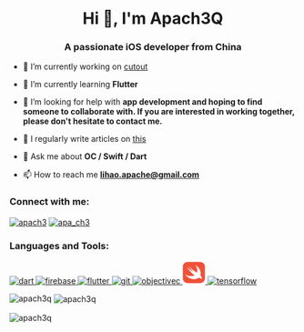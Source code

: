 <h1 align="center">Hi 👋, I'm Apach3Q</h1>
<h3 align="center">A passionate iOS developer from China</h3>

- 🔭 I’m currently working on [cutout](https://www.cutout.pro/)

- 🌱 I’m currently learning **Flutter**

- 🤝 I’m looking for help with **app development and hoping to find someone to collaborate with. If you are interested in working together, please don't hesitate to contact me.**

- 📝 I regularly write articles on [this](https://juejin.cn/user/2946346894498312)

- 💬 Ask me about **OC / Swift / Dart**

- 📫 How to reach me **lihao.apache@gmail.com**

<h3 align="left">Connect with me:</h3>
<p align="left">
<a href="https://stackoverflow.com/users/12563442" target="blank"><img align="center" src="https://raw.githubusercontent.com/rahuldkjain/github-profile-readme-generator/master/src/images/icons/Social/stack-overflow.svg" alt="apach3" height="30" width="40" /></a>
<a href="https://instagram.com/apa_ch3" target="blank"><img align="center" src="https://raw.githubusercontent.com/rahuldkjain/github-profile-readme-generator/master/src/images/icons/Social/instagram.svg" alt="apa_ch3" height="30" width="40" /></a>
</p>

<h3 align="left">Languages and Tools:</h3>
<p align="left"> <a href="https://dart.dev" target="_blank" rel="noreferrer"> <img src="https://www.vectorlogo.zone/logos/dartlang/dartlang-icon.svg" alt="dart" width="40" height="40"/> </a> <a href="https://firebase.google.com/" target="_blank" rel="noreferrer"> <img src="https://www.vectorlogo.zone/logos/firebase/firebase-icon.svg" alt="firebase" width="40" height="40"/> </a> <a href="https://flutter.dev" target="_blank" rel="noreferrer"> <img src="https://www.vectorlogo.zone/logos/flutterio/flutterio-icon.svg" alt="flutter" width="40" height="40"/> </a> <a href="https://git-scm.com/" target="_blank" rel="noreferrer"> <img src="https://www.vectorlogo.zone/logos/git-scm/git-scm-icon.svg" alt="git" width="40" height="40"/> </a> <a href="https://developer.apple.com/library/archive/documentation/Cocoa/Conceptual/ProgrammingWithObjectiveC/Introduction/Introduction.html" target="_blank" rel="noreferrer"> <img src="https://www.vectorlogo.zone/logos/apple_objectivec/apple_objectivec-icon.svg" alt="objectivec" width="40" height="40"/> </a> <a href="https://developer.apple.com/swift/" target="_blank" rel="noreferrer"> <img src="https://raw.githubusercontent.com/devicons/devicon/master/icons/swift/swift-original.svg" alt="swift" width="40" height="40"/> </a> <a href="https://www.tensorflow.org" target="_blank" rel="noreferrer"> <img src="https://www.vectorlogo.zone/logos/tensorflow/tensorflow-icon.svg" alt="tensorflow" width="40" height="40"/> </a> </p>

<p><img align="left" src="https://github-readme-stats.vercel.app/api/top-langs?username=apach3q&show_icons=true&locale=en&layout=compact" alt="apach3q" /></p>

<p>&nbsp;<img align="center" src="https://github-readme-stats.vercel.app/api?username=apach3q&show_icons=true&locale=en" alt="apach3q" /></p>

<p><img align="center" src="https://github-readme-streak-stats.herokuapp.com/?user=apach3q&" alt="apach3q" /></p>
